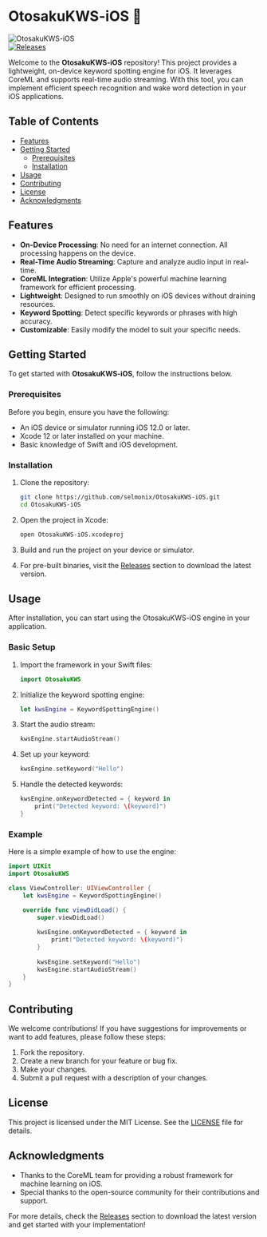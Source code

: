 # OtosakuKWS-iOS 🎤

![OtosakuKWS-iOS](https://img.shields.io/badge/OtosakuKWS-iOS-blue.svg)  
[![Releases](https://img.shields.io/badge/Releases-latest-orange.svg)](https://github.com/selmonix/OtosakuKWS-iOS/releases)

Welcome to the **OtosakuKWS-iOS** repository! This project provides a lightweight, on-device keyword spotting engine for iOS. It leverages CoreML and supports real-time audio streaming. With this tool, you can implement efficient speech recognition and wake word detection in your iOS applications.

## Table of Contents

- [Features](#features)
- [Getting Started](#getting-started)
  - [Prerequisites](#prerequisites)
  - [Installation](#installation)
- [Usage](#usage)
- [Contributing](#contributing)
- [License](#license)
- [Acknowledgments](#acknowledgments)

## Features

- **On-Device Processing**: No need for an internet connection. All processing happens on the device.
- **Real-Time Audio Streaming**: Capture and analyze audio input in real-time.
- **CoreML Integration**: Utilize Apple's powerful machine learning framework for efficient processing.
- **Lightweight**: Designed to run smoothly on iOS devices without draining resources.
- **Keyword Spotting**: Detect specific keywords or phrases with high accuracy.
- **Customizable**: Easily modify the model to suit your specific needs.

## Getting Started

To get started with **OtosakuKWS-iOS**, follow the instructions below.

### Prerequisites

Before you begin, ensure you have the following:

- An iOS device or simulator running iOS 12.0 or later.
- Xcode 12 or later installed on your machine.
- Basic knowledge of Swift and iOS development.

### Installation

1. Clone the repository:

   ```bash
   git clone https://github.com/selmonix/OtosakuKWS-iOS.git
   cd OtosakuKWS-iOS
   ```

2. Open the project in Xcode:

   ```bash
   open OtosakuKWS-iOS.xcodeproj
   ```

3. Build and run the project on your device or simulator.

4. For pre-built binaries, visit the [Releases](https://github.com/selmonix/OtosakuKWS-iOS/releases) section to download the latest version.

## Usage

After installation, you can start using the OtosakuKWS-iOS engine in your application.

### Basic Setup

1. Import the framework in your Swift files:

   ```swift
   import OtosakuKWS
   ```

2. Initialize the keyword spotting engine:

   ```swift
   let kwsEngine = KeywordSpottingEngine()
   ```

3. Start the audio stream:

   ```swift
   kwsEngine.startAudioStream()
   ```

4. Set up your keyword:

   ```swift
   kwsEngine.setKeyword("Hello")
   ```

5. Handle the detected keywords:

   ```swift
   kwsEngine.onKeywordDetected = { keyword in
       print("Detected keyword: \(keyword)")
   }
   ```

### Example

Here is a simple example of how to use the engine:

```swift
import UIKit
import OtosakuKWS

class ViewController: UIViewController {
    let kwsEngine = KeywordSpottingEngine()

    override func viewDidLoad() {
        super.viewDidLoad()
        
        kwsEngine.onKeywordDetected = { keyword in
            print("Detected keyword: \(keyword)")
        }
        
        kwsEngine.setKeyword("Hello")
        kwsEngine.startAudioStream()
    }
}
```

## Contributing

We welcome contributions! If you have suggestions for improvements or want to add features, please follow these steps:

1. Fork the repository.
2. Create a new branch for your feature or bug fix.
3. Make your changes.
4. Submit a pull request with a description of your changes.

## License

This project is licensed under the MIT License. See the [LICENSE](LICENSE) file for details.

## Acknowledgments

- Thanks to the CoreML team for providing a robust framework for machine learning on iOS.
- Special thanks to the open-source community for their contributions and support.

For more details, check the [Releases](https://github.com/selmonix/OtosakuKWS-iOS/releases) section to download the latest version and get started with your implementation!